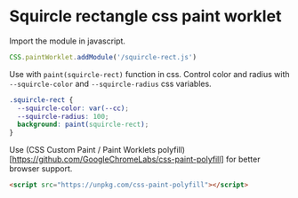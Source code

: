 # Squircle rectangle css paint worklet

Import the module in javascript.

```js
CSS.paintWorklet.addModule('/squircle-rect.js')
```

Use with `paint(squircle-rect)` function in css. Control color and radius with `--squircle-color` and `--squircle-radius` css variables.

```css
.squircle-rect {
  --squircle-color: var(--cc);
  --squircle-radius: 100;
  background: paint(squircle-rect);
}
```

Use (CSS Custom Paint / Paint Worklets polyfill)[https://github.com/GoogleChromeLabs/css-paint-polyfill] for better browser support.

```html
<script src="https://unpkg.com/css-paint-polyfill"></script>
```